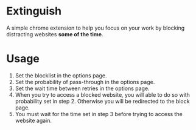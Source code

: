 # Extinguish

A simple chrome extension to help you focus on your work by blocking distracting websites **some of the time**.

# Usage
1. Set the blocklist in the options page.
2. Set the probability of pass-through in the options page.
3. Set the wait time between retries in the options page.
4. When you try to access a blocked website, you will able to do so with
   probability set in step 2. Otherwise you will be redirected to the block
   page.
5. You must wait for the time set in step 3 before trying to access the
   website again.
